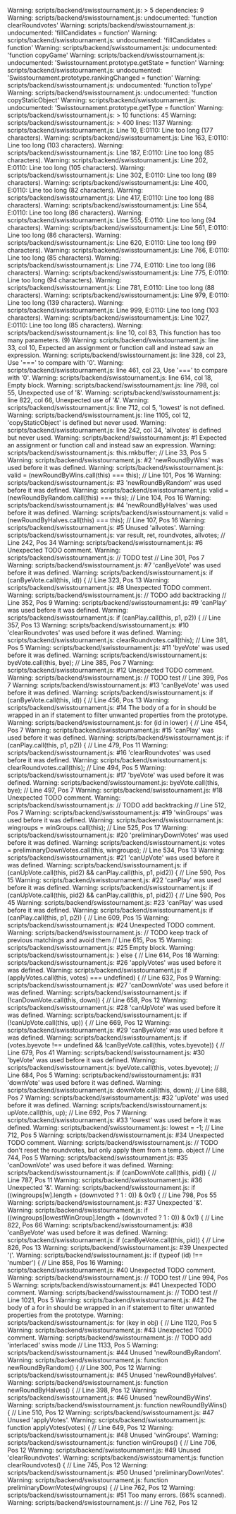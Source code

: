 Warning: scripts/backend/swisstournament.js: > 5 dependencies: 9
Warning: scripts/backend/swisstournament.js: undocumented: 'function clearRoundvotes'
Warning: scripts/backend/swisstournament.js: undocumented: 'fillCandidates = function'
Warning: scripts/backend/swisstournament.js: undocumented: 'fillCandidates = function'
Warning: scripts/backend/swisstournament.js: undocumented: 'function copyGame'
Warning: scripts/backend/swisstournament.js: undocumented: 'Swisstournament.prototype.getState = function'
Warning: scripts/backend/swisstournament.js: undocumented: 'Swisstournament.prototype.rankingChanged = function'
Warning: scripts/backend/swisstournament.js: undocumented: 'function toType'
Warning: scripts/backend/swisstournament.js: undocumented: 'function copyStaticObject'
Warning: scripts/backend/swisstournament.js: undocumented: 'Swisstournament.prototype.getType = function'
Warning: scripts/backend/swisstournament.js: > 10 functions: 45
Warning: scripts/backend/swisstournament.js: > 400 lines: 1137
Warning: scripts/backend/swisstournament.js: Line 10, E:0110: Line too long (177 characters).
Warning: scripts/backend/swisstournament.js: Line 163, E:0110: Line too long (103 characters).
Warning: scripts/backend/swisstournament.js: Line 187, E:0110: Line too long (85 characters).
Warning: scripts/backend/swisstournament.js: Line 202, E:0110: Line too long (105 characters).
Warning: scripts/backend/swisstournament.js: Line 302, E:0110: Line too long (89 characters).
Warning: scripts/backend/swisstournament.js: Line 400, E:0110: Line too long (82 characters).
Warning: scripts/backend/swisstournament.js: Line 417, E:0110: Line too long (88 characters).
Warning: scripts/backend/swisstournament.js: Line 554, E:0110: Line too long (86 characters).
Warning: scripts/backend/swisstournament.js: Line 555, E:0110: Line too long (94 characters).
Warning: scripts/backend/swisstournament.js: Line 561, E:0110: Line too long (86 characters).
Warning: scripts/backend/swisstournament.js: Line 620, E:0110: Line too long (99 characters).
Warning: scripts/backend/swisstournament.js: Line 766, E:0110: Line too long (85 characters).
Warning: scripts/backend/swisstournament.js: Line 774, E:0110: Line too long (86 characters).
Warning: scripts/backend/swisstournament.js: Line 775, E:0110: Line too long (94 characters).
Warning: scripts/backend/swisstournament.js: Line 781, E:0110: Line too long (88 characters).
Warning: scripts/backend/swisstournament.js: Line 979, E:0110: Line too long (139 characters).
Warning: scripts/backend/swisstournament.js: Line 999, E:0110: Line too long (103 characters).
Warning: scripts/backend/swisstournament.js: Line 1027, E:0110: Line too long (85 characters).
Warning: scripts/backend/swisstournament.js: line 10, col 83, This function has too many parameters. (9)
Warning: scripts/backend/swisstournament.js: line 33, col 10, Expected an assignment or function call and instead saw an expression.
Warning: scripts/backend/swisstournament.js: line 328, col 23, Use '===' to compare with '0'.
Warning: scripts/backend/swisstournament.js: line 461, col 23, Use '===' to compare with '0'.
Warning: scripts/backend/swisstournament.js: line 614, col 18, Empty block.
Warning: scripts/backend/swisstournament.js: line 798, col 55, Unexpected use of '&'.
Warning: scripts/backend/swisstournament.js: line 822, col 66, Unexpected use of '&'.
Warning: scripts/backend/swisstournament.js: line 712, col 5, 'lowest' is not defined.
Warning: scripts/backend/swisstournament.js: line 1105, col 12, 'copyStaticObject' is defined but never used.
Warning: scripts/backend/swisstournament.js: line 242, col 34, 'allvotes' is defined but never used.
Warning: scripts/backend/swisstournament.js:  #1 Expected an assignment or function call and instead saw an expression.
Warning: scripts/backend/swisstournament.js:     this.rnkbuffer; // Line 33, Pos 5
Warning: scripts/backend/swisstournament.js:  #2 'newRoundByWins' was used before it was defined.
Warning: scripts/backend/swisstournament.js:     valid = (newRoundByWins.call(this) === this); // Line 101, Pos 16
Warning: scripts/backend/swisstournament.js:  #3 'newRoundByRandom' was used before it was defined.
Warning: scripts/backend/swisstournament.js:     valid = (newRoundByRandom.call(this) === this); // Line 104, Pos 16
Warning: scripts/backend/swisstournament.js:  #4 'newRoundByHalves' was used before it was defined.
Warning: scripts/backend/swisstournament.js:     valid = (newRoundByHalves.call(this) === this); // Line 107, Pos 16
Warning: scripts/backend/swisstournament.js:  #5 Unused 'allvotes'.
Warning: scripts/backend/swisstournament.js:     var result, ret, roundvotes, allvotes; // Line 242, Pos 34
Warning: scripts/backend/swisstournament.js:  #6 Unexpected TODO comment.
Warning: scripts/backend/swisstournament.js:     // TODO test // Line 301, Pos 7
Warning: scripts/backend/swisstournament.js:  #7 'canByeVote' was used before it was defined.
Warning: scripts/backend/swisstournament.js:     if (canByeVote.call(this, id)) { // Line 323, Pos 13
Warning: scripts/backend/swisstournament.js:  #8 Unexpected TODO comment.
Warning: scripts/backend/swisstournament.js:     // TODO add backtracking // Line 352, Pos 9
Warning: scripts/backend/swisstournament.js:  #9 'canPlay' was used before it was defined.
Warning: scripts/backend/swisstournament.js:     if (canPlay.call(this, p1, p2)) { // Line 357, Pos 13
Warning: scripts/backend/swisstournament.js: #10 'clearRoundvotes' was used before it was defined.
Warning: scripts/backend/swisstournament.js:     clearRoundvotes.call(this); // Line 381, Pos 5
Warning: scripts/backend/swisstournament.js: #11 'byeVote' was used before it was defined.
Warning: scripts/backend/swisstournament.js:     byeVote.call(this, bye); // Line 385, Pos 7
Warning: scripts/backend/swisstournament.js: #12 Unexpected TODO comment.
Warning: scripts/backend/swisstournament.js:     // TODO test // Line 399, Pos 7
Warning: scripts/backend/swisstournament.js: #13 'canByeVote' was used before it was defined.
Warning: scripts/backend/swisstournament.js:     if (canByeVote.call(this, id)) { // Line 456, Pos 13
Warning: scripts/backend/swisstournament.js: #14 The body of a for in should be wrapped in an if statement to filter unwanted properties from the prototype.
Warning: scripts/backend/swisstournament.js:     for (id in lower) { // Line 454, Pos 7
Warning: scripts/backend/swisstournament.js: #15 'canPlay' was used before it was defined.
Warning: scripts/backend/swisstournament.js:     if (canPlay.call(this, p1, p2)) { // Line 479, Pos 11
Warning: scripts/backend/swisstournament.js: #16 'clearRoundvotes' was used before it was defined.
Warning: scripts/backend/swisstournament.js:     clearRoundvotes.call(this); // Line 494, Pos 5
Warning: scripts/backend/swisstournament.js: #17 'byeVote' was used before it was defined.
Warning: scripts/backend/swisstournament.js:     byeVote.call(this, bye); // Line 497, Pos 7
Warning: scripts/backend/swisstournament.js: #18 Unexpected TODO comment.
Warning: scripts/backend/swisstournament.js:     // TODO add backtracking // Line 512, Pos 7
Warning: scripts/backend/swisstournament.js: #19 'winGroups' was used before it was defined.
Warning: scripts/backend/swisstournament.js:     wingroups = winGroups.call(this); // Line 525, Pos 17
Warning: scripts/backend/swisstournament.js: #20 'preliminaryDownVotes' was used before it was defined.
Warning: scripts/backend/swisstournament.js:     votes = preliminaryDownVotes.call(this, wingroups); // Line 534, Pos 13
Warning: scripts/backend/swisstournament.js: #21 'canUpVote' was used before it was defined.
Warning: scripts/backend/swisstournament.js:     if (canUpVote.call(this, pid2) && canPlay.call(this, p1, pid2)) { // Line 590, Pos 15
Warning: scripts/backend/swisstournament.js: #22 'canPlay' was used before it was defined.
Warning: scripts/backend/swisstournament.js:     if (canUpVote.call(this, pid2) && canPlay.call(this, p1, pid2)) { // Line 590, Pos 45
Warning: scripts/backend/swisstournament.js: #23 'canPlay' was used before it was defined.
Warning: scripts/backend/swisstournament.js:     if (canPlay.call(this, p1, p2)) { // Line 609, Pos 15
Warning: scripts/backend/swisstournament.js: #24 Unexpected TODO comment.
Warning: scripts/backend/swisstournament.js:     // TODO keep track of previous matchings and avoid them // Line 615, Pos 15
Warning: scripts/backend/swisstournament.js: #25 Empty block.
Warning: scripts/backend/swisstournament.js:     } else { // Line 614, Pos 18
Warning: scripts/backend/swisstournament.js: #26 'applyVotes' was used before it was defined.
Warning: scripts/backend/swisstournament.js:     if (applyVotes.call(this, votes) === undefined) { // Line 632, Pos 9
Warning: scripts/backend/swisstournament.js: #27 'canDownVote' was used before it was defined.
Warning: scripts/backend/swisstournament.js:     if (!canDownVote.call(this, down)) { // Line 658, Pos 12
Warning: scripts/backend/swisstournament.js: #28 'canUpVote' was used before it was defined.
Warning: scripts/backend/swisstournament.js:     if (!canUpVote.call(this, up)) { // Line 669, Pos 12
Warning: scripts/backend/swisstournament.js: #29 'canByeVote' was used before it was defined.
Warning: scripts/backend/swisstournament.js:     if (votes.byevote !== undefined && !canByeVote.call(this, votes.byevote)) { // Line 679, Pos 41
Warning: scripts/backend/swisstournament.js: #30 'byeVote' was used before it was defined.
Warning: scripts/backend/swisstournament.js:     byeVote.call(this, votes.byevote); // Line 684, Pos 5
Warning: scripts/backend/swisstournament.js: #31 'downVote' was used before it was defined.
Warning: scripts/backend/swisstournament.js:     downVote.call(this, down); // Line 688, Pos 7
Warning: scripts/backend/swisstournament.js: #32 'upVote' was used before it was defined.
Warning: scripts/backend/swisstournament.js:     upVote.call(this, up); // Line 692, Pos 7
Warning: scripts/backend/swisstournament.js: #33 'lowest' was used before it was defined.
Warning: scripts/backend/swisstournament.js:     lowest = -1; // Line 712, Pos 5
Warning: scripts/backend/swisstournament.js: #34 Unexpected TODO comment.
Warning: scripts/backend/swisstournament.js:     // TODO don't reset the roundvotes, but only apply them from a temp. object // Line 744, Pos 5
Warning: scripts/backend/swisstournament.js: #35 'canDownVote' was used before it was defined.
Warning: scripts/backend/swisstournament.js:     if (canDownVote.call(this, pid)) { // Line 787, Pos 11
Warning: scripts/backend/swisstournament.js: #36 Unexpected '&'.
Warning: scripts/backend/swisstournament.js:     if ((wingroups[w].length + (downvoted ? 1 : 0)) & 0x1) { // Line 798, Pos 55
Warning: scripts/backend/swisstournament.js: #37 Unexpected '&'.
Warning: scripts/backend/swisstournament.js:     if ((wingroups[lowestWinGroup].length + (downvoted ? 1 : 0)) & 0x1) { // Line 822, Pos 66
Warning: scripts/backend/swisstournament.js: #38 'canByeVote' was used before it was defined.
Warning: scripts/backend/swisstournament.js:     if (canByeVote.call(this, pid)) { // Line 826, Pos 13
Warning: scripts/backend/swisstournament.js: #39 Unexpected '('.
Warning: scripts/backend/swisstournament.js:     if (typeof (id) !== 'number') { // Line 858, Pos 16
Warning: scripts/backend/swisstournament.js: #40 Unexpected TODO comment.
Warning: scripts/backend/swisstournament.js:     // TODO test // Line 994, Pos 5
Warning: scripts/backend/swisstournament.js: #41 Unexpected TODO comment.
Warning: scripts/backend/swisstournament.js:     // TODO test // Line 1021, Pos 5
Warning: scripts/backend/swisstournament.js: #42 The body of a for in should be wrapped in an if statement to filter unwanted properties from the prototype.
Warning: scripts/backend/swisstournament.js:     for (key in obj) { // Line 1120, Pos 5
Warning: scripts/backend/swisstournament.js: #43 Unexpected TODO comment.
Warning: scripts/backend/swisstournament.js:     // TODO add 'interlaced' swiss mode // Line 1133, Pos 5
Warning: scripts/backend/swisstournament.js: #44 Unused 'newRoundByRandom'.
Warning: scripts/backend/swisstournament.js:     function newRoundByRandom() { // Line 300, Pos 12
Warning: scripts/backend/swisstournament.js: #45 Unused 'newRoundByHalves'.
Warning: scripts/backend/swisstournament.js:     function newRoundByHalves() { // Line 398, Pos 12
Warning: scripts/backend/swisstournament.js: #46 Unused 'newRoundByWins'.
Warning: scripts/backend/swisstournament.js:     function newRoundByWins() { // Line 510, Pos 12
Warning: scripts/backend/swisstournament.js: #47 Unused 'applyVotes'.
Warning: scripts/backend/swisstournament.js:     function applyVotes(votes) { // Line 649, Pos 12
Warning: scripts/backend/swisstournament.js: #48 Unused 'winGroups'.
Warning: scripts/backend/swisstournament.js:     function winGroups() { // Line 706, Pos 12
Warning: scripts/backend/swisstournament.js: #49 Unused 'clearRoundvotes'.
Warning: scripts/backend/swisstournament.js:     function clearRoundvotes() { // Line 745, Pos 12
Warning: scripts/backend/swisstournament.js: #50 Unused 'preliminaryDownVotes'.
Warning: scripts/backend/swisstournament.js:     function preliminaryDownVotes(wingroups) { // Line 762, Pos 12
Warning: scripts/backend/swisstournament.js: #51 Too many errors. (66% scanned).
Warning: scripts/backend/swisstournament.js:      // Line 762, Pos 12
